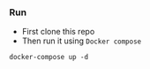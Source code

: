 

### Run 
+ First clone this repo 
+ Then run it using `Docker compose`

```
docker-compose up -d 
```
